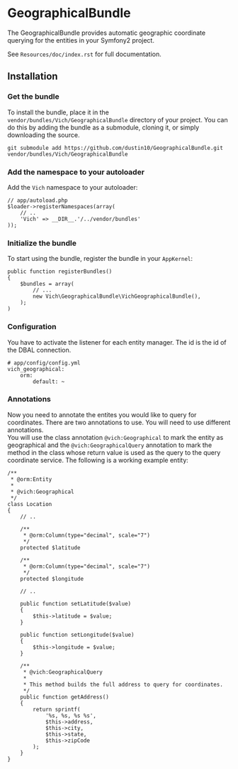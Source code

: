 GeographicalBundle
==========

The GeographicalBundle provides automatic geographic coordinate querying for the 
entities in your Symfony2 project.

See `Resources/doc/index.rst` for full documentation.

## Installation

### Get the bundle

To install the bundle, place it in the `vendor/bundles/Vich/GeographicalBundle` 
directory of your project. You can do this by adding the bundle as a submodule, 
cloning it, or simply downloading the source.

    git submodule add https://github.com/dustin10/GeographicalBundle.git vendor/bundles/Vich/GeographicalBundle

### Add the namespace to your autoloader

Add the `Vich` namespace to your autoloader:

    // app/autoload.php
    $loader->registerNamespaces(array(
        // ..
        'Vich' => __DIR__.'/../vendor/bundles'
    ));

### Initialize the bundle

To start using the bundle, register the bundle in your `AppKernel`:

    public function registerBundles()
    {
        $bundles = array(
            // ...
            new Vich\GeographicalBundle\VichGeographicalBundle(),
        );
    )

### Configuration

You have to activate the listener for each entity manager. The id is the id of 
the DBAL connection.

    # app/config/config.yml
    vich_geographical:
        orm:
            default: ~

### Annotations

Now you need to annotate the entites you would like to query for coordinates. 
There are two annotations to use. You will need to use different annotations.  
You will use the class annotation `@vich:Geographical` to mark the entity as 
geographical and the `@vich:GeographicalQuery` annotation to mark the method in 
the class whose return value is used as the query to the query coordinate service. 
The following is a working example entity:
    
    /**
     * @orm:Entity
     *
     * @vich:Geographical
     */
    class Location
    {
        // ..
        
        /**
         * @orm:Column(type="decimal", scale="7")
         */
        protected $latitude

        /**
         * @orm:Column(type="decimal", scale="7")
         */
        protected $longitude

        // ..

        public function setLatitude($value)
        {
            $this->latitude = $value;
        }

        public function setLongitude($value)
        {
            $this->longitude = $value;
        }

        /**
         * @vich:GeographicalQuery
         *
         * This method builds the full address to query for coordinates.
         */
        public function getAddress()
        {
            return sprintf(
                '%s, %s, %s %s',
                $this->address,
                $this->city,
                $this->state,
                $this->zipCode
            );
        }
    }

